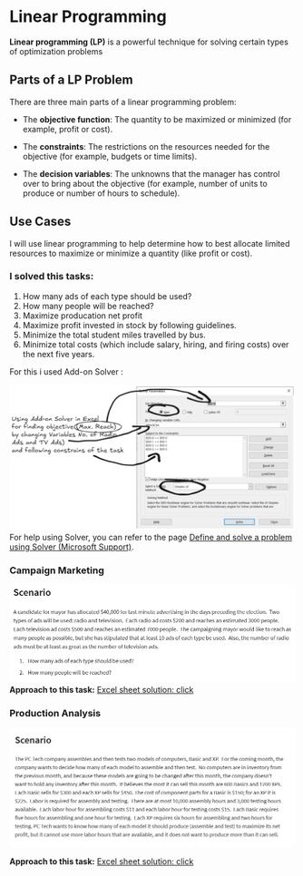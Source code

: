 # Linear Programming

**Linear programming (LP)** is a powerful technique for solving certain types of optimization problems

## Parts of a LP Problem

There are three main parts of a linear programming problem:

- The **objective function**: The quantity to be maximized or minimized (for example, profit or cost).
    
- The **constraints**: The restrictions on the resources needed for the objective (for example, budgets or time limits).
    
- The **decision variables**: The unknowns that the manager has control over to bring about the objective (for example, number of units to produce or number of hours to schedule).

## Use Cases

I will use linear programming to help determine how to best allocate limited resources to maximize or minimize a quantity (like profit or cost).

### I solved this tasks:

1. How many ads of each type should be used?
2. How many people will be reached?
3. Maximize producation net profit
4. Maximize profit invested in stock by following guidelines.
5. Minimize the total student miles travelled by bus.
6. Minimize total costs (which include salary, hiring, and firing costs) over the next five years.




For this i used Add-on Solver : 



![Solver](/images/20250123190507.png)
For help using Solver, you can refer to the page [Define and solve a problem using Solver (Microsoft Support)](https://support.microsoft.com/en-us/office/define-and-solve-a-problem-by-using-solver-5d1a388f-079d-43ac-a7eb-f63e45925040).
### Campaign Marketing

![Task1](/images/172401.png)
**Approach to this task:**
[Excel sheet solution: click](https://thurse1-my.sharepoint.com/:x:/g/personal/137890_office365works_net/EXAVfbAEMfxPlvel03J7GLoBHE770gS6s4MWDdwQYW7Grw?e=DKHbR9)

### Production Analysis  
![Task2](/images/20250124171623.png)


**Approach to this task:**
[Excel sheet solution: click](https://thurse1-my.sharepoint.com/:x:/g/personal/137890_office365works_net/EXKHnoGr8gdOgc9RHcppP4YBct-bb_BeC7Rct_hBFXRQZw?e=WbbtB0)

